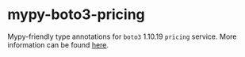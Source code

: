 # mypy-boto3-pricing

Mypy-friendly type annotations for `boto3` 1.10.19 `pricing` service.
More information can be found [here](https://github.com/vemel/mypy_boto3).